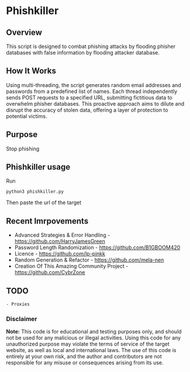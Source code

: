 # Phishkiller

## Overview
This script is designed to combat phishing attacks by flooding phisher databases with false information by flooding attacker database.

## How It Works
Using multi-threading, the script generates random email addresses and passwords from a predefined list of names. Each thread independently sends POST requests to a specified URL, submitting fictitious data to overwhelm phisher databases. This proactive approach aims to dilute and disrupt the accuracy of stolen data, offering a layer of protection to potential victims.

## Purpose
Stop phishing


## Phishkiller usage
Run 
```
python3 phishkiller.py
 ```
 Then paste the url of the target


 ## Recent Imrpovements

 - Advanced Strategies & Error Handling - https://github.com/HarryJamesGreen
 - Password Length Randomization - https://github.com/B1GBOOM420
 - Licence - https://github.com/lp-pinkk
 - Random Generation & Refactor - https://github.com/mela-nen
 - Creation Of This Amazing Community Project - https://github.com/CybrZone



## TODO

    - Proxies


 ### Disclaimer
**Note:** This code is for educational and testing purposes only, and should not be used for any malicious or illegal activities. Using this code for any unauthorized purpose may violate the terms of service of the target website, as well as local and international laws. The use of this code is entirely at your own risk, and the author and contributors are not responsible for any misuse or consequences arising from its use.